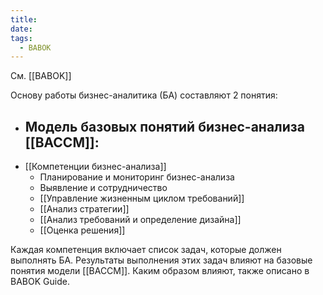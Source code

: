 ```yaml
---
title: 
date: 
tags:
  - BABOK
---
```

См. [[BABOK]]

Основу работы бизнес-аналитика (БA) составляют 2 понятия:
- Модель базовых понятий бизнес-анализа [[BACCM]]:
	- 
- [[Компетенции бизнес-анализа]]
	- Планирование и мониторинг бизнес-анализа
	- Выявление и сотрудничество
	- [[Управление жизненным циклом требований]]
	- [[Анализ стратегии]]
	- [[Анализ требований и определение дизайна]]
	- [[Оценка решения]]

Каждая компетенция включает список задач, которые должен выполнять БА. Результаты выполнения этих задач влияют на базовые понятия модели [[BACCM]]. Каким образом влияют, также описано в BABOK Guide.


